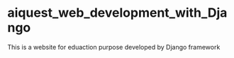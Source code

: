 # aiquest_web_development_with_Django
This is a website for eduaction purpose  developed by Django framework
